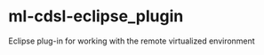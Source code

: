 ml-cdsl-eclipse_plugin
======================

Eclipse plug-in for working with the remote virtualized environment
